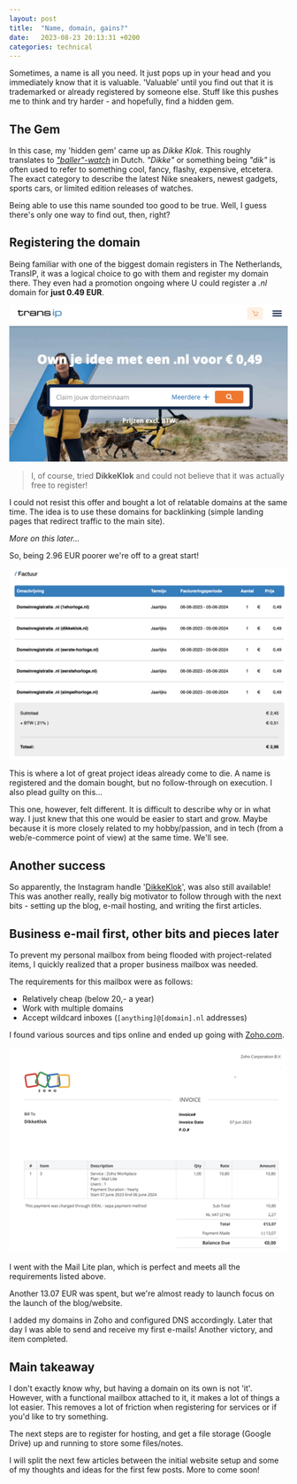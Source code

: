 ```yaml
---
layout: post
title:  "Name, domain, gains?"
date:   2023-08-23 20:13:31 +0200
categories: technical
---
```

Sometimes, a name is all you need. It just pops up in your head and you immediately know that it is valuable. 'Valuable' until you find out that it is trademarked or already registered by someone else. Stuff like this pushes me to think and try harder - and hopefully, find a hidden gem.

## The Gem
In this case, my 'hidden gem' came up as _Dikke Klok_. This roughly translates to [_"baller"-watch_](https://www.urbandictionary.com/define.php?term=baller) in Dutch. _"Dikke"_ or something being _"dik"_ is often used to refer to something cool, fancy, flashy, expensive, etcetera. The exact category to describe the latest Nike sneakers, newest gadgets, sports cars, or limited edition releases of watches. 

Being able to use this name sounded too good to be true. Well, I guess there's only one way to find out, then, right?

## Registering the domain
Being familiar with one of the biggest domain registers in The Netherlands, TransIP, it was a logical choice to go with them and register my domain there. They even had a promotion ongoing where U could register a _.nl_ domain for **just 0.49 EUR**.

![TransIP](/images/20230823/transip-049.png)

> I, of course, tried **DikkeKlok** and could not believe that it was actually free to register! 

I could not resist this offer and bought a lot of relatable domains at the same time. The idea is to use these domains for backlinking (simple landing pages that redirect traffic to the main site).

_More on this later..._

So, being 2.96 EUR poorer we're off to a great start!

![TransIP invoice](/images/20230823/invoice.png)

This is where a lot of great project ideas already come to die. A name is registered and the domain bought, but no follow-through on execution. I also plead guilty on this...

This one, however, felt different. It is difficult to describe why or in what way. I just knew that this one would be easier to start and grow. Maybe because it is more closely related to my hobby/passion, and in tech (from a web/e-commerce point of view) at the same time. We'll see.

## Another success
So apparently, the Instagram handle '[DikkeKlok](https://instagram.com/dikkeklok)', was also still available! This was another really, really big motivator to follow through with the next bits - setting up the blog, e-mail hosting, and writing the first articles.

## Business e-mail first, other bits and pieces later
To prevent my personal mailbox from being flooded with project-related items, I quickly realized that a proper business mailbox was needed. 

The requirements for this mailbox were as follows:
* Relatively cheap (below 20,- a year)
* Work with multiple domains
* Accept wildcard inboxes (`[anything]@[domain].nl` addresses)

I found various sources and tips online and ended up going with [Zoho.com](https://www.zoho.com/nl/mail/zohomail-pricing.html). 

![Zoho invoice](/images/20230823/zoho.png)

I went with the Mail Lite plan, which is perfect and meets all the requirements listed above.

Another 13.07 EUR was spent, but we're almost ready to launch focus on the launch of the blog/website.

I added my domains in Zoho and configured DNS accordingly. Later that day I was able to send and receive my first e-mails! Another victory, and item completed.

## Main takeaway
I don't exactly know why, but having a domain on its own is not 'it'. However, with a functional mailbox attached to it, it makes a lot of things a lot easier. This removes a lot of friction when registering for services or if you'd like to try something. 

The next steps are to register for hosting, and get a file storage (Google Drive) up and running to store some files/notes. 

I will split the next few articles between the initial website setup and some of my thoughts and ideas for the first few posts. More to come soon!


